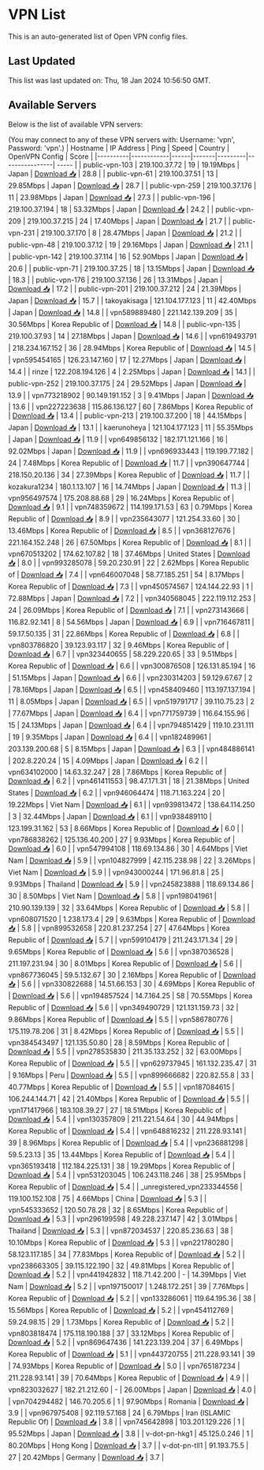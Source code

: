 # VPN List

This is an auto-generated list of Open VPN config files.

## Last Updated

This list was last updated on: Thu, 18 Jan 2024 10:56:50 GMT.

## Available Servers

Below is the list of available VPN servers:

(You may connect to any of these VPN servers with: Username: 'vpn', Password: 'vpn'.)
| Hostname | IP Address | Ping | Speed | Country | OpenVPN Config | Score |
|----------|------------|------|-------|---------|----------------| ----- |
| public-vpn-103 | 219.100.37.72 | 19 | 19.19Mbps | Japan | [Download 📥](./configs/server_0_JP.ovpn) | 28.8 |
| public-vpn-61 | 219.100.37.51 | 13 | 29.85Mbps | Japan | [Download 📥](./configs/server_1_JP.ovpn) | 28.7 |
| public-vpn-259 | 219.100.37.176 | 11 | 23.98Mbps | Japan | [Download 📥](./configs/server_2_JP.ovpn) | 27.3 |
| public-vpn-196 | 219.100.37.194 | 18 | 53.32Mbps | Japan | [Download 📥](./configs/server_3_JP.ovpn) | 24.2 |
| public-vpn-209 | 219.100.37.215 | 24 | 17.40Mbps | Japan | [Download 📥](./configs/server_4_JP.ovpn) | 21.7 |
| public-vpn-231 | 219.100.37.170 | 8 | 28.47Mbps | Japan | [Download 📥](./configs/server_5_JP.ovpn) | 21.2 |
| public-vpn-48 | 219.100.37.12 | 19 | 29.16Mbps | Japan | [Download 📥](./configs/server_6_JP.ovpn) | 21.1 |
| public-vpn-142 | 219.100.37.114 | 16 | 52.90Mbps | Japan | [Download 📥](./configs/server_7_JP.ovpn) | 20.6 |
| public-vpn-71 | 219.100.37.25 | 18 | 13.15Mbps | Japan | [Download 📥](./configs/server_8_JP.ovpn) | 18.3 |
| public-vpn-176 | 219.100.37.136 | 26 | 13.31Mbps | Japan | [Download 📥](./configs/server_9_JP.ovpn) | 17.2 |
| public-vpn-201 | 219.100.37.212 | 24 | 21.39Mbps | Japan | [Download 📥](./configs/server_10_JP.ovpn) | 15.7 |
| takoyakisaga | 121.104.177.123 | 11 | 42.40Mbps | Japan | [Download 📥](./configs/server_11_JP.ovpn) | 14.8 |
| vpn589889480 | 221.142.139.209 | 35 | 30.56Mbps | Korea Republic of | [Download 📥](./configs/server_12_KR.ovpn) | 14.8 |
| public-vpn-135 | 219.100.37.93 | 14 | 27.18Mbps | Japan | [Download 📥](./configs/server_13_JP.ovpn) | 14.6 |
| vpn619493791 | 218.234.167.152 | 36 | 28.94Mbps | Korea Republic of | [Download 📥](./configs/server_14_KR.ovpn) | 14.5 |
| vpn595454165 | 126.23.147.160 | 17 | 12.27Mbps | Japan | [Download 📥](./configs/server_15_JP.ovpn) | 14.4 |
| rinze | 122.208.194.126 | 4 | 2.25Mbps | Japan | [Download 📥](./configs/server_16_JP.ovpn) | 14.1 |
| public-vpn-252 | 219.100.37.175 | 24 | 29.52Mbps | Japan | [Download 📥](./configs/server_17_JP.ovpn) | 13.9 |
| vpn773218902 | 90.149.191.152 | 3 | 9.41Mbps | Japan | [Download 📥](./configs/server_18_JP.ovpn) | 13.6 |
| vpn227223638 | 115.86.136.127 | 60 | 7.86Mbps | Korea Republic of | [Download 📥](./configs/server_19_KR.ovpn) | 13.4 |
| public-vpn-213 | 219.100.37.200 | 18 | 44.15Mbps | Japan | [Download 📥](./configs/server_20_JP.ovpn) | 13.1 |
| kaerunoheya | 121.104.177.123 | 11 | 55.35Mbps | Japan | [Download 📥](./configs/server_21_JP.ovpn) | 11.9 |
| vpn649856132 | 182.171.121.166 | 16 | 92.02Mbps | Japan | [Download 📥](./configs/server_22_JP.ovpn) | 11.9 |
| vpn696933443 | 119.199.77.182 | 24 | 7.48Mbps | Korea Republic of | [Download 📥](./configs/server_23_KR.ovpn) | 11.7 |
| vpn390647744 | 218.150.20.136 | 34 | 27.39Mbps | Korea Republic of | [Download 📥](./configs/server_24_KR.ovpn) | 11.7 |
| kozakura1234 | 180.1.13.107 | 16 | 14.74Mbps | Japan | [Download 📥](./configs/server_25_JP.ovpn) | 11.3 |
| vpn956497574 | 175.208.88.68 | 29 | 16.24Mbps | Korea Republic of | [Download 📥](./configs/server_26_KR.ovpn) | 9.1 |
| vpn748359672 | 114.199.171.53 | 63 | 0.79Mbps | Korea Republic of | [Download 📥](./configs/server_27_KR.ovpn) | 8.9 |
| vpn235643077 | 121.254.33.60 | 30 | 13.46Mbps | Korea Republic of | [Download 📥](./configs/server_28_KR.ovpn) | 8.5 |
| vpn368127676 | 221.164.152.248 | 26 | 67.50Mbps | Korea Republic of | [Download 📥](./configs/server_29_KR.ovpn) | 8.1 |
| vpn670513202 | 174.62.107.82 | 18 | 37.46Mbps | United States | [Download 📥](./configs/server_30_US.ovpn) | 8.0 |
| vpn993285078 | 59.20.230.91 | 22 | 2.62Mbps | Korea Republic of | [Download 📥](./configs/server_31_KR.ovpn) | 7.4 |
| vpn646007048 | 58.77.185.251 | 54 | 8.17Mbps | Korea Republic of | [Download 📥](./configs/server_32_KR.ovpn) | 7.3 |
| vpn450574567 | 124.144.22.93 | 1 | 72.88Mbps | Japan | [Download 📥](./configs/server_33_JP.ovpn) | 7.2 |
| vpn340568045 | 222.119.112.253 | 24 | 26.09Mbps | Korea Republic of | [Download 📥](./configs/server_34_KR.ovpn) | 7.1 |
| vpn273143666 | 116.82.92.141 | 8 | 54.56Mbps | Japan | [Download 📥](./configs/server_35_JP.ovpn) | 6.9 |
| vpn716467811 | 59.17.50.135 | 31 | 22.86Mbps | Korea Republic of | [Download 📥](./configs/server_36_KR.ovpn) | 6.8 |
| vpn803786820 | 39.123.93.117 | 32 | 9.46Mbps | Korea Republic of | [Download 📥](./configs/server_37_KR.ovpn) | 6.7 |
| vpn323440655 | 58.229.220.65 | 33 | 9.51Mbps | Korea Republic of | [Download 📥](./configs/server_38_KR.ovpn) | 6.6 |
| vpn300876508 | 126.131.85.194 | 16 | 51.15Mbps | Japan | [Download 📥](./configs/server_39_JP.ovpn) | 6.6 |
| vpn230314203 | 59.129.67.67 | 2 | 78.16Mbps | Japan | [Download 📥](./configs/server_40_JP.ovpn) | 6.5 |
| vpn458409460 | 113.197.137.194 | 11 | 8.05Mbps | Japan | [Download 📥](./configs/server_41_JP.ovpn) | 6.5 |
| vpn519791717 | 39.110.75.23 | 2 | 77.67Mbps | Japan | [Download 📥](./configs/server_42_JP.ovpn) | 6.4 |
| vpn771759739 | 116.64.155.96 | 15 | 24.13Mbps | Japan | [Download 📥](./configs/server_43_JP.ovpn) | 6.4 |
| vpn794851429 | 119.10.231.111 | 19 | 9.35Mbps | Japan | [Download 📥](./configs/server_44_JP.ovpn) | 6.4 |
| vpn182489961 | 203.139.200.68 | 5 | 8.15Mbps | Japan | [Download 📥](./configs/server_45_JP.ovpn) | 6.3 |
| vpn484886141 | 202.8.220.24 | 15 | 4.09Mbps | Japan | [Download 📥](./configs/server_46_JP.ovpn) | 6.2 |
| vpn634102000 | 14.63.32.247 | 28 | 7.86Mbps | Korea Republic of | [Download 📥](./configs/server_47_KR.ovpn) | 6.2 |
| vpn461411553 | 98.47.171.31 | 18 | 21.38Mbps | United States | [Download 📥](./configs/server_48_US.ovpn) | 6.2 |
| vpn946064474 | 118.71.163.224 | 20 | 19.22Mbps | Viet Nam | [Download 📥](./configs/server_49_VN.ovpn) | 6.1 |
| vpn939813472 | 138.64.114.250 | 3 | 32.44Mbps | Japan | [Download 📥](./configs/server_50_JP.ovpn) | 6.1 |
| vpn938489110 | 123.199.31.162 | 53 | 8.66Mbps | Korea Republic of | [Download 📥](./configs/server_51_KR.ovpn) | 6.0 |
| vpn786838262 | 125.136.40.200 | 27 | 9.93Mbps | Korea Republic of | [Download 📥](./configs/server_52_KR.ovpn) | 6.0 |
| vpn547994108 | 118.69.134.86 | 30 | 4.64Mbps | Viet Nam | [Download 📥](./configs/server_53_VN.ovpn) | 5.9 |
| vpn104827999 | 42.115.238.98 | 22 | 3.26Mbps | Viet Nam | [Download 📥](./configs/server_54_VN.ovpn) | 5.9 |
| vpn943000244 | 171.96.81.8 | 25 | 9.93Mbps | Thailand | [Download 📥](./configs/server_55_TH.ovpn) | 5.9 |
| vpn245823888 | 118.69.134.86 | 30 | 8.50Mbps | Viet Nam | [Download 📥](./configs/server_56_VN.ovpn) | 5.8 |
| vpn198041961 | 210.90.139.139 | 32 | 33.64Mbps | Korea Republic of | [Download 📥](./configs/server_57_KR.ovpn) | 5.8 |
| vpn608071520 | 1.238.173.4 | 29 | 9.63Mbps | Korea Republic of | [Download 📥](./configs/server_58_KR.ovpn) | 5.8 |
| vpn899532658 | 220.81.237.254 | 27 | 47.64Mbps | Korea Republic of | [Download 📥](./configs/server_59_KR.ovpn) | 5.7 |
| vpn599104179 | 211.243.171.34 | 29 | 9.65Mbps | Korea Republic of | [Download 📥](./configs/server_60_KR.ovpn) | 5.6 |
| vpn387036528 | 211.197.231.94 | 30 | 8.01Mbps | Korea Republic of | [Download 📥](./configs/server_61_KR.ovpn) | 5.6 |
| vpn867736045 | 59.5.132.67 | 30 | 2.16Mbps | Korea Republic of | [Download 📥](./configs/server_62_KR.ovpn) | 5.6 |
| vpn330822688 | 14.51.66.153 | 30 | 4.69Mbps | Korea Republic of | [Download 📥](./configs/server_63_KR.ovpn) | 5.6 |
| vpn194857524 | 14.7.164.25 | 58 | 70.55Mbps | Korea Republic of | [Download 📥](./configs/server_64_KR.ovpn) | 5.6 |
| vpn349490729 | 121.131.159.73 | 32 | 9.86Mbps | Korea Republic of | [Download 📥](./configs/server_65_KR.ovpn) | 5.5 |
| vpn586780776 | 175.119.78.206 | 31 | 8.42Mbps | Korea Republic of | [Download 📥](./configs/server_66_KR.ovpn) | 5.5 |
| vpn384543497 | 121.135.50.80 | 28 | 8.59Mbps | Korea Republic of | [Download 📥](./configs/server_67_KR.ovpn) | 5.5 |
| vpn278535830 | 211.35.133.252 | 32 | 63.00Mbps | Korea Republic of | [Download 📥](./configs/server_68_KR.ovpn) | 5.5 |
| vpn629737945 | 161.132.235.47 | 31 | 9.16Mbps | Peru | [Download 📥](./configs/server_69_PE.ovpn) | 5.5 |
| vpn899666682 | 220.82.55.8 | 33 | 40.77Mbps | Korea Republic of | [Download 📥](./configs/server_70_KR.ovpn) | 5.5 |
| vpn187084615 | 106.244.144.71 | 42 | 21.40Mbps | Korea Republic of | [Download 📥](./configs/server_71_KR.ovpn) | 5.5 |
| vpn171417966 | 183.108.39.27 | 27 | 18.51Mbps | Korea Republic of | [Download 📥](./configs/server_72_KR.ovpn) | 5.4 |
| vpn130357809 | 211.221.54.64 | 30 | 44.94Mbps | Korea Republic of | [Download 📥](./configs/server_73_KR.ovpn) | 5.4 |
| vpn648816232 | 211.228.93.141 | 39 | 8.96Mbps | Korea Republic of | [Download 📥](./configs/server_74_KR.ovpn) | 5.4 |
| vpn236881298 | 59.5.23.13 | 35 | 13.44Mbps | Korea Republic of | [Download 📥](./configs/server_75_KR.ovpn) | 5.4 |
| vpn365193418 | 112.184.225.131 | 38 | 19.29Mbps | Korea Republic of | [Download 📥](./configs/server_76_KR.ovpn) | 5.4 |
| vpn531203045 | 106.243.118.246 | 38 | 25.95Mbps | Korea Republic of | [Download 📥](./configs/server_77_KR.ovpn) | 5.4 |
| _unregistered_vpn233344556 | 119.100.152.108 | 75 | 4.66Mbps | China | [Download 📥](./configs/server_78_CN.ovpn) | 5.3 |
| vpn545333652 | 120.50.78.28 | 32 | 8.65Mbps | Korea Republic of | [Download 📥](./configs/server_79_KR.ovpn) | 5.3 |
| vpn296199598 | 49.228.237.147 | 42 | 3.01Mbps | Thailand | [Download 📥](./configs/server_80_TH.ovpn) | 5.3 |
| vpn872034537 | 220.85.236.63 | 38 | 10.10Mbps | Korea Republic of | [Download 📥](./configs/server_81_KR.ovpn) | 5.3 |
| vpn221780280 | 58.123.117.185 | 34 | 77.83Mbps | Korea Republic of | [Download 📥](./configs/server_82_KR.ovpn) | 5.2 |
| vpn238663305 | 39.115.122.190 | 32 | 49.81Mbps | Korea Republic of | [Download 📥](./configs/server_83_KR.ovpn) | 5.2 |
| vpn441942832 | 118.71.42.200 | - | 14.39Mbps | Viet Nam | [Download 📥](./configs/server_84_VN.ovpn) | 5.2 |
| vpn197150017 | 1.248.172.251 | 39 | 7.76Mbps | Korea Republic of | [Download 📥](./configs/server_85_KR.ovpn) | 5.2 |
| vpn133286061 | 119.64.195.36 | 38 | 15.56Mbps | Korea Republic of | [Download 📥](./configs/server_86_KR.ovpn) | 5.2 |
| vpn454112769 | 59.24.98.15 | 29 | 1.73Mbps | Korea Republic of | [Download 📥](./configs/server_87_KR.ovpn) | 5.2 |
| vpn803818474 | 175.118.190.188 | 37 | 33.12Mbps | Korea Republic of | [Download 📥](./configs/server_88_KR.ovpn) | 5.2 |
| vpn869647436 | 141.223.139.204 | 37 | 6.49Mbps | Korea Republic of | [Download 📥](./configs/server_89_KR.ovpn) | 5.1 |
| vpn443720755 | 211.228.93.141 | 39 | 74.93Mbps | Korea Republic of | [Download 📥](./configs/server_90_KR.ovpn) | 5.0 |
| vpn765187234 | 211.228.93.141 | 39 | 70.64Mbps | Korea Republic of | [Download 📥](./configs/server_91_KR.ovpn) | 4.9 |
| vpn823032627 | 182.21.212.60 | - | 26.00Mbps | Japan | [Download 📥](./configs/server_92_JP.ovpn) | 4.0 |
| vpn704294482 | 146.70.205.6 | 1 | 97.90Mbps | Romania | [Download 📥](./configs/server_93_RO.ovpn) | 3.9 |
| vpn967975408 | 92.119.57.168 | 24 | 6.79Mbps | Iran (ISLAMIC Republic Of) | [Download 📥](./configs/server_94_IR.ovpn) | 3.8 |
| vpn745642898 | 103.201.129.226 | 1 | 95.52Mbps | Japan | [Download 📥](./configs/server_95_JP.ovpn) | 3.8 |
| v-dot-pn-hkg1 | 45.125.0.246 | 1 | 80.20Mbps | Hong Kong | [Download 📥](./configs/server_96_HK.ovpn) | 3.7 |
| v-dot-pn-tll1 | 91.193.75.5 | 27 | 20.42Mbps | Germany | [Download 📥](./configs/server_97_DE.ovpn) | 3.7 |
